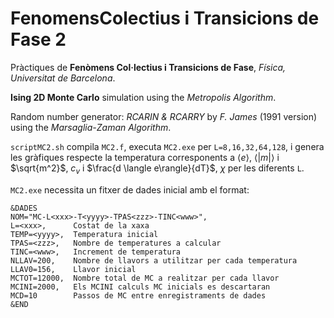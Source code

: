 FenomensColectius i Transicions de Fase 2
==========================================

Pràctiques de **Fenòmens Col·lectius i Transicions de Fase**, *Física,
Universitat de Barcelona*.

**Ising 2D Monte Carlo** simulation using the *Metropolis Algorithm*.

Random number generator: *RCARIN & RCARRY* by *F. James* (1991 version)
using the *Marsaglia-Zaman Algorithm*.

`scriptMC2.sh` compila `MC2.f`, executa `MC2.exe` per `L=8,16,32,64,128`, i
genera les gràfiques respecte la temperatura corresponents a $\langle e \rangle$,
$\langle |m| \rangle$ i $\sqrt{m^2}$, $c_{v}$ i $\frac{d \langle e\rangle}{dT}$, $\chi$ per les diferents `L`.



`MC2.exe` necessita un fitxer de dades inicial amb el format:

  ```
  &DADES  
  NOM="MC-L<xxx>-T<yyyy>-TPAS<zzz>-TINC<www>",
  L=<xxx>,      Costat de la xaxa  
  TEMP=<yyyy>,  Temperatura inicial  
  TPAS=<zzz>,   Nombre de temperatures a calcular  
  TINC=<www>,   Increment de temperatura  
  NLLAV=200,    Nombre de llavors a utilitzar per cada temperatura  
  LLAV0=156,    Llavor inicial  
  MCTOT=12000,  Nombre total de MC a realitzar per cada llavor  
  MCINI=2000,   Els MCINI calculs MC inicials es descartaran  
  MCD=10        Passos de MC entre enregistraments de dades
  &END
  ```
